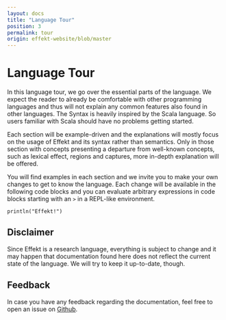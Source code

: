 ```yaml
---
layout: docs
title: "Language Tour"
position: 3
permalink: tour
origin: effekt-website/blob/master
---
```


# Language Tour

In this language tour, we go over the essential parts of the language.
We expect the reader to already be comfortable with other programming languages and thus will not explain any common features also found in other languages.
The Syntax is heavily inspired by the Scala language. So users familiar with Scala should have no problems getting started.

Each section will be example-driven and the explanations will mostly focus on the usage of Effekt and its syntax rather than semantics.
Only in those section with concepts presenting a departure from well-known concepts, such as lexical effect, regions and captures, more in-depth explanation will be offered.

You will find examples in each section and we invite you to make your own changes to get to know the language.
Each change will be available in the following code blocks and you can evaluate arbitrary expressions in code blocks starting with an `>` in a REPL-like environment.

```effekt:repl
println("Effekt!")
```

## Disclaimer

Since Effekt is a research language, everything is subject to change and it may happen that documentation found here does not reflect the current state of the language.
We will try to keep it up-to-date, though.

## Feedback

In case you have any feedback regarding the documentation, feel free to open an issue on [Github](https://github.com/effekt-lang/effekt-website/issues/new/choose).
